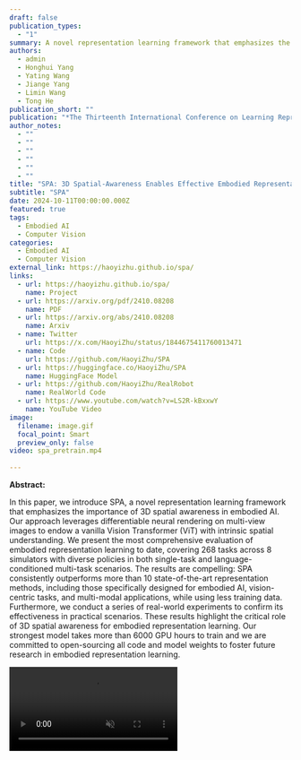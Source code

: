 ```yaml
---
draft: false
publication_types:
  - "1"
summary: A novel representation learning framework that emphasizes the importance of 3D spatial awareness in embodied AI.
authors:
  - admin
  - Honghui Yang
  - Yating Wang
  - Jiange Yang
  - Limin Wang
  - Tong He
publication_short: ""
publication: "*The Thirteenth International Conference on Learning Representations (ICLR), 2025.*"
author_notes:
  - ""
  - ""
  - ""
  - ""
  - ""
  - ""
title: "SPA: 3D Spatial-Awareness Enables Effective Embodied Representation"
subtitle: "SPA"
date: 2024-10-11T00:00:00.000Z
featured: true
tags:
  - Embodied AI
  - Computer Vision
categories:
  - Embodied AI
  - Computer Vision
external_link: https://haoyizhu.github.io/spa/
links:
  - url: https://haoyizhu.github.io/spa/
    name: Project
  - url: https://arxiv.org/pdf/2410.08208
    name: PDF
  - url: https://arxiv.org/abs/2410.08208
    name: Arxiv
  - name: Twitter
    url: https://x.com/HaoyiZhu/status/1844675411760013471
  - name: Code
    url: https://github.com/HaoyiZhu/SPA
  - url: https://huggingface.co/HaoyiZhu/SPA
    name: HuggingFace Model
  - url: https://github.com/HaoyiZhu/RealRobot
    name: RealWorld Code
  - url: https://www.youtube.com/watch?v=LS2R-kBxxwY
    name: YouTube Video
image:
  filename: image.gif
  focal_point: Smart
  preview_only: false
video: spa_pretrain.mp4
  
---
```

**Abstract:**

In this paper, we introduce SPA, a novel representation learning framework that emphasizes the importance of 3D spatial awareness in embodied AI. Our approach leverages differentiable neural rendering on multi-view images to endow a vanilla Vision Transformer (ViT) with intrinsic spatial understanding. We present the most comprehensive evaluation of embodied representation learning to date, covering 268 tasks across 8 simulators with diverse policies in both single-task and language-conditioned multi-task scenarios. The results are compelling: SPA consistently outperforms more than 10 state-of-the-art representation methods, including those specifically designed for embodied AI, vision-centric tasks, and multi-modal applications, while using less training data. Furthermore, we conduct a series of real-world experiments to confirm its effectiveness in practical scenarios. These results highlight the critical role of 3D spatial awareness for embodied representation learning. Our strongest model takes more than 6000 GPU hours to train and we are committed to open-sourcing all code and model weights to foster future research in embodied representation learning.

<video controls autoplay loop muted>
  <source src="spa_pretrain.mp4" type="video/mp4">
</video>